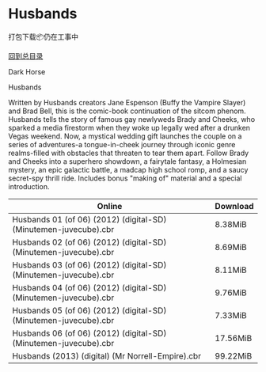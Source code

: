 # Husbands

打包下载📦仍在工事中

[回到总目录](/Catalogs.md)

Dark Horse

Husbands

Written by Husbands creators Jane Espenson (Buffy the Vampire Slayer) and Brad Bell, this is the comic-book continuation of the sitcom phenom. Husbands tells the story of famous gay newlyweds Brady and Cheeks, who sparked a media firestorm when they woke up legally wed after a drunken Vegas weekend. Now, a mystical wedding gift launches the couple on a series of adventures-a tongue-in-cheek journey through iconic genre realms-filled with obstacles that threaten to tear them apart. Follow Brady and Cheeks into a superhero showdown, a fairytale fantasy, a Holmesian mystery, an epic galactic battle, a madcap high school romp, and a saucy secret-spy thrill ride. Includes bonus "making of" material and a special introduction.





Online | Download
--- | ---
Husbands 01 (of 06) (2012) (digital-SD) (Minutemen-juvecube).cbr | 8.38MiB
Husbands 02 (of 06) (2012) (digital-SD) (Minutemen-juvecube).cbr | 8.69MiB
Husbands 03 (of 06) (2012) (digital-SD) (Minutemen-juvecube).cbr | 8.11MiB
Husbands 04 (of 06) (2012) (digital-SD) (Minutemen-juvecube).cbr | 9.76MiB
Husbands 05 (of 06) (2012) (digital-SD) (Minutemen-juvecube).cbr | 7.33MiB
Husbands 06 (of 06) (2012) (digital-SD) (Minutemen-juvecube).cbr | 17.56MiB
Husbands (2013) (digital) (Mr Norrell-Empire).cbr | 99.22MiB